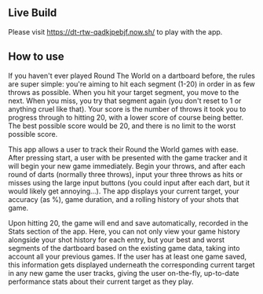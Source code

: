 ## Live Build
Please visit https://dt-rtw-qadkjpebjf.now.sh/ to play with the app.

## How to use
If you haven't ever played Round The World on a dartboard before, the rules are super simple: you're aiming to hit each segment (1-20) in order in as few throws as possible. When you hit your target segment, you move to the next. When you miss, you try that segment again (you don't reset to 1 or anything cruel like that). Your score is the number of throws it took you to progress through to hitting 20, with a lower score of course being better. The best possible score would be 20, and there is no limit to the worst possible score.

This app allows a user to track their Round the World games with ease. After pressing start, a user with be presented with the game tracker and it will begin your new game immediately. Begin your throws, and after each round of darts (normally three throws), input your three throws as hits or misses using the large input buttons (you could input after each dart, but it would likely get annoying...). The app displays your current target, your accuracy (as %), game duration, and a rolling history of your shots that game.

Upon hitting 20, the game will end and save automatically, recorded in the Stats section of the app. Here, you can not only view your game history alongside your shot history for each entry, but your best and worst segments of the dartboard based on the existing game data, taking into account all your previous games. If the user has at least one game saved, this information gets displayed underneath the corresponding current target in any new game the user tracks, giving the user on-the-fly, up-to-date performance stats about their current target as they play.
